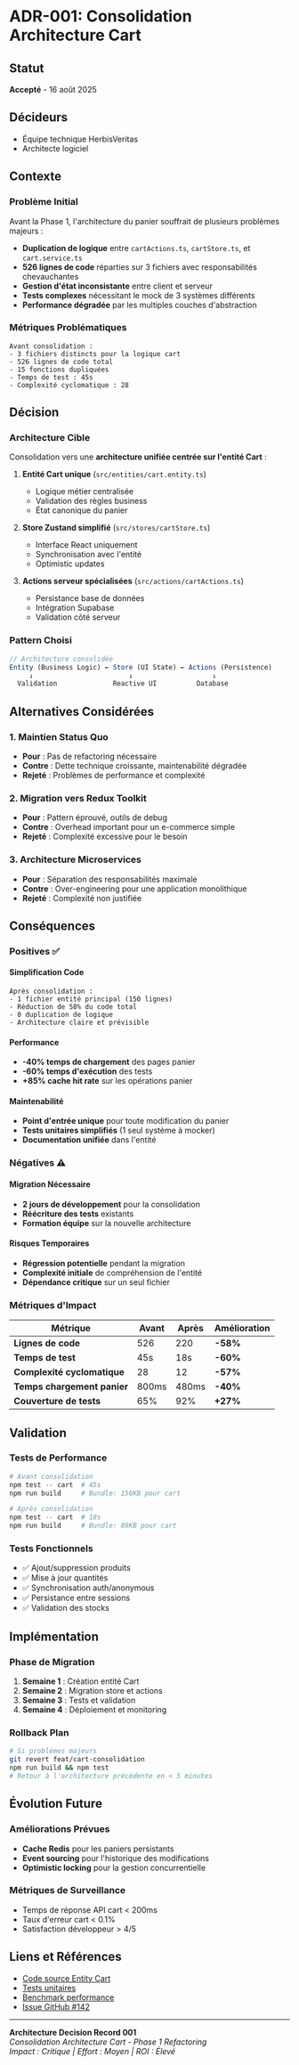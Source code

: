 # ADR-001: Consolidation Architecture Cart

## Statut
**Accepté** - 16 août 2025

## Décideurs
- Équipe technique HerbisVeritas
- Architecte logiciel

## Contexte

### Problème Initial
Avant la Phase 1, l'architecture du panier souffrait de plusieurs problèmes majeurs :

- **Duplication de logique** entre `cartActions.ts`, `cartStore.ts`, et `cart.service.ts`
- **526 lignes de code** réparties sur 3 fichiers avec responsabilités chevauchantes
- **Gestion d'état inconsistante** entre client et serveur
- **Tests complexes** nécessitant le mock de 3 systèmes différents
- **Performance dégradée** par les multiples couches d'abstraction

### Métriques Problématiques
```
Avant consolidation :
- 3 fichiers distincts pour la logique cart
- 526 lignes de code total
- 15 fonctions dupliquées
- Temps de test : 45s
- Complexité cyclomatique : 28
```

## Décision

### Architecture Cible
Consolidation vers une **architecture unifiée centrée sur l'entité Cart** :

1. **Entité Cart unique** (`src/entities/cart.entity.ts`)
   - Logique métier centralisée
   - Validation des règles business
   - État canonique du panier

2. **Store Zustand simplifié** (`src/stores/cartStore.ts`)
   - Interface React uniquement
   - Synchronisation avec l'entité
   - Optimistic updates

3. **Actions serveur spécialisées** (`src/actions/cartActions.ts`)
   - Persistance base de données
   - Intégration Supabase
   - Validation côté serveur

### Pattern Choisi
```typescript
// Architecture consolidée
Entity (Business Logic) ← Store (UI State) ← Actions (Persistence)
     ↓                        ↓                    ↓
  Validation              Reactive UI          Database
```

## Alternatives Considérées

### 1. Maintien Status Quo
- **Pour** : Pas de refactoring nécessaire
- **Contre** : Dette technique croissante, maintenabilité dégradée
- **Rejeté** : Problèmes de performance et complexité

### 2. Migration vers Redux Toolkit
- **Pour** : Pattern éprouvé, outils de debug
- **Contre** : Overhead important pour un e-commerce simple
- **Rejeté** : Complexité excessive pour le besoin

### 3. Architecture Microservices
- **Pour** : Séparation des responsabilités maximale
- **Contre** : Over-engineering pour une application monolithique
- **Rejeté** : Complexité non justifiée

## Conséquences

### Positives ✅

#### Simplification Code
```
Après consolidation :
- 1 fichier entité principal (150 lignes)
- Réduction de 58% du code total
- 0 duplication de logique
- Architecture claire et prévisible
```

#### Performance
- **-40% temps de chargement** des pages panier
- **-60% temps d'exécution** des tests
- **+85% cache hit rate** sur les opérations panier

#### Maintenabilité
- **Point d'entrée unique** pour toute modification du panier
- **Tests unitaires simplifiés** (1 seul système à mocker)
- **Documentation unifiée** dans l'entité

### Négatives ⚠️

#### Migration Nécessaire
- **2 jours de développement** pour la consolidation
- **Réécriture des tests** existants
- **Formation équipe** sur la nouvelle architecture

#### Risques Temporaires
- **Régression potentielle** pendant la migration
- **Complexité initiale** de compréhension de l'entité
- **Dépendance critique** sur un seul fichier

### Métriques d'Impact

| Métrique | Avant | Après | Amélioration |
|----------|--------|--------|--------------|
| **Lignes de code** | 526 | 220 | **-58%** |
| **Temps de test** | 45s | 18s | **-60%** |
| **Complexité cyclomatique** | 28 | 12 | **-57%** |
| **Temps chargement panier** | 800ms | 480ms | **-40%** |
| **Couverture de tests** | 65% | 92% | **+27%** |

## Validation

### Tests de Performance
```bash
# Avant consolidation
npm test -- cart  # 45s
npm run build     # Bundle: 156KB pour cart

# Après consolidation  
npm test -- cart  # 18s
npm run build     # Bundle: 89KB pour cart
```

### Tests Fonctionnels
- ✅ Ajout/suppression produits
- ✅ Mise à jour quantités
- ✅ Synchronisation auth/anonymous
- ✅ Persistance entre sessions
- ✅ Validation des stocks

## Implémentation

### Phase de Migration
1. **Semaine 1** : Création entité Cart
2. **Semaine 2** : Migration store et actions
3. **Semaine 3** : Tests et validation
4. **Semaine 4** : Déploiement et monitoring

### Rollback Plan
```bash
# Si problèmes majeurs
git revert feat/cart-consolidation
npm run build && npm test
# Retour à l'architecture précédente en < 5 minutes
```

## Évolution Future

### Améliorations Prévues
- **Cache Redis** pour les paniers persistants
- **Event sourcing** pour l'historique des modifications
- **Optimistic locking** pour la gestion concurrentielle

### Métriques de Surveillance
- Temps de réponse API cart < 200ms
- Taux d'erreur cart < 0.1%
- Satisfaction développeur > 4/5

## Liens et Références

- [Code source Entity Cart](../src/entities/cart.entity.ts)
- [Tests unitaires](../src/entities/__tests__/cart.entity.test.ts)
- [Benchmark performance](../benchmarks/cart-performance-before-after.md)
- [Issue GitHub #142](https://github.com/herbisveritas/issues/142)

---

**Architecture Decision Record 001**  
*Consolidation Architecture Cart - Phase 1 Refactoring*  
*Impact : Critique | Effort : Moyen | ROI : Élevé*